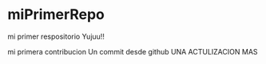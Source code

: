 # miPrimerRepo
mi primer respositorio Yujuu!!

mi primera contribucion
Un commit desde github
UNA ACTULIZACION MAS
